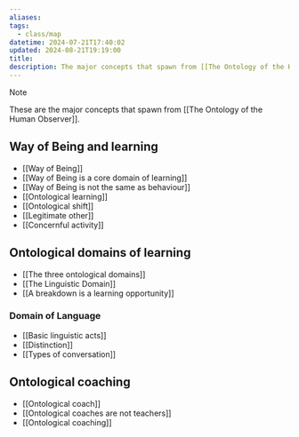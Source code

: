 ```yaml
---
aliases: 
tags:
  - class/map
datetime: 2024-07-21T17:40:02
updated: 2024-08-21T19:19:00
title: 
description: The major concepts that spawn from [[The Ontology of the Human Observer]].
---
```


> [!NOTE]
> These are the major concepts that spawn from [[The Ontology of the Human Observer]].
## Way of Being and learning
- [[Way of Being]]
- [[Way of Being is a core domain of learning]]
- [[Way of Being is not the same as behaviour]]
- [[Ontological learning]]
- [[Ontological shift]]
- [[Legitimate other]]
- [[Concernful activity]]
## Ontological domains of learning

- [[The three ontological domains]]
- [[The Linguistic Domain]]
- [[A breakdown is a learning opportunity]]
### Domain of Language
- [[Basic linguistic acts]]
- [[Distinction]]
- [[Types of conversation]]
## Ontological coaching
- [[Ontological coach]]
- [[Ontological coaches are not teachers]]
- [[Ontological coaching]]
